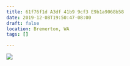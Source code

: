 ```yaml
---
title: 61f76f1d A3df 41b9 9cf3 E9b1a9068b58
date: 2019-12-08T19:50:47-08:00
draft: false
location: Bremerton, WA
tags: []

---
```



![](https://d17enza3bfujl8.cloudfront.net/L1010332.jpg)

